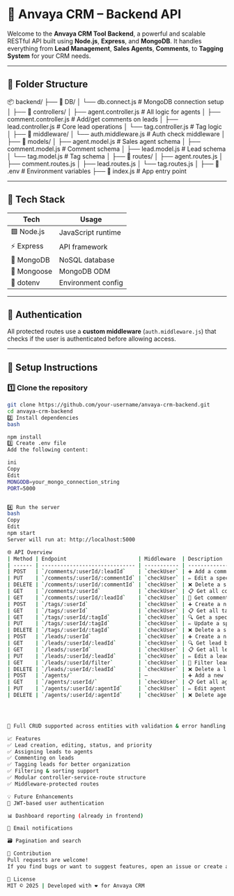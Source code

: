 # 🚀 Anvaya CRM – Backend API

Welcome to the **Anvaya CRM Tool Backend**, a powerful and scalable RESTful API built using **Node.js**, **Express**, and **MongoDB**. It handles everything from **Lead Management**, **Sales Agents**, **Comments**, to **Tagging System** for your CRM needs.

---

## 📂 Folder Structure

📦 backend/
├── 📁 DB/
│ └── db.connect.js # MongoDB connection setup
│
├── 📁 controllers/
│ ├── agent.controller.js # All logic for agents
│ ├── comment.controller.js # Add/get comments on leads
│ ├── lead.controller.js # Core lead operations
│ └── tag.controller.js # Tag logic
│
├── 📁 middleware/
│ └── auth.middleware.js # Auth check middleware
│
├── 📁 models/
│ ├── agent.model.js # Sales agent schema
│ ├── comment.model.js # Comment schema
│ ├── lead.model.js # Lead schema
│ └── tag.model.js # Tag schema
│
├── 📁 routes/
│ ├── agent.routes.js
│ ├── comment.routes.js
│ ├── lead.routes.js
│ └── tag.routes.js
│
├── 📄 .env # Environment variables
├── 📄 index.js # App entry point


---

## 🧪 Tech Stack

| Tech          | Usage                  |
|---------------|------------------------|
| 🟩 Node.js   | JavaScript runtime     |
| ⚡ Express   | API framework          |
| 🍃 MongoDB   | NoSQL database         |
| 🧬 Mongoose  | MongoDB ODM            |
| 🔐 dotenv    | Environment config     |

---

## 🔐 Authentication

All protected routes use a **custom middleware** (`auth.middleware.js`) that checks if the user is authenticated before allowing access.

---

## 🔧 Setup Instructions

### 1️⃣ Clone the repository

```bash
git clone https://github.com/your-username/anvaya-crm-backend.git
cd anvaya-crm-backend
2️⃣ Install dependencies
bash

npm install
3️⃣ Create .env file
Add the following content:

ini
Copy
Edit
MONGODB=your_mongo_connection_string
PORT=5000


4️⃣ Run the server
bash
Copy
Edit
npm start
Server will run at: http://localhost:5000

🌐 API Overview
| Method | Endpoint                       | Middleware  | Description                 |
| ------ | ------------------------------ | ----------- | --------------------------- |
| POST   | `/comments/:userId/:leadId`    | `checkUser` | ➕ Add a comment to a lead   |
| PUT    | `/comments/:userId/:commentId` | `checkUser` | ✏️ Edit a specific comment  |
| DELETE | `/comments/:userId/:commentId` | `checkUser` | ❌ Delete a specific comment |
| GET    | `/comments/:userId`            | `checkUser` | 📋 Get all comments by user |
| GET    | `/comments/:userId/:leadId`    | `checkUser` | 📌 Get comments for a lead  |
| POST   | `/tags/:userId`                | `checkUser` | ➕ Create a new tag           |
| GET    | `/tags/:userId`                | `checkUser` | 📋 Get all tags for the user |
| GET    | `/tags/:userId/:tagId`         | `checkUser` | 🔍 Get a specific tag by ID  |
| PUT    | `/tags/:userId/:tagId`         | `checkUser` | ✏️ Update a specific tag     |
| DELETE | `/tags/:userId/:tagId`         | `checkUser` | ❌ Delete a specific tag      |
| POST   | `/leads/:userId`               | `checkUser` | ➕ Create a new lead           |
| GET    | `/leads/:userId/:leadId`       | `checkUser` | 🔍 Get lead by ID             |
| GET    | `/leads/:userId`               | `checkUser` | 📋 Get all leads for the user |
| PUT    | `/leads/:userId/:leadId`       | `checkUser` | ✏️ Edit a lead                |
| GET    | `/leads/:userId/filter`        | `checkUser` | 🔎 Filter leads by status     |
| DELETE | `/leads/:userId/:leadId`       | `checkUser` | ❌ Delete a lead               |
| POST   | `/agents/`                     | –           | ➕ Add a new sales agent      |
| GET    | `/agents/:userId/`             | `checkUser` | 📋 Get all agents for a user |
| PUT    | `/agents/:userId/:agentId`     | `checkUser` | ✏️ Edit agent by ID          |
| DELETE | `/agents/:userId/:agentId`     | `checkUser` | ❌ Delete agent by ID         |




📌 Full CRUD supported across entities with validation & error handling.

📈 Features
✅ Lead creation, editing, status, and priority
✅ Assigning leads to agents
✅ Commenting on leads
✅ Tagging leads for better organization
✅ Filtering & sorting support
✅ Modular controller-service-route structure
✅ Middleware-protected routes

💡 Future Enhancements
🔐 JWT-based user authentication

📊 Dashboard reporting (already in frontend)

📧 Email notifications

🗃️ Pagination and search

🤝 Contribution
Pull requests are welcome!
If you find bugs or want to suggest features, open an issue or create a PR.

📜 License
MIT © 2025 | Developed with ❤️ for Anvaya CRM

